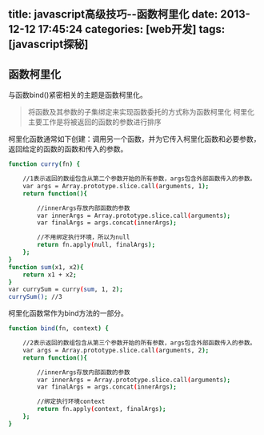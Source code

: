 title: javascript高级技巧--函数柯里化
date: 2013-12-12 17:45:24
categories: [web开发]
tags: [javascript探秘]
---

函数柯里化
----------------------

与函数bind()紧密相关的主题是函数柯里化。

> 将函数及其参数的子集绑定来实现函数委托的方式称为函数柯里化
> 柯里化主要工作是将被返回的函数的参数进行排序

柯里化函数通常如下创建：调用另一个函数，并为它传入柯里化函数和必要参数，返回给定的函数的函数和传入的参数。

```sh
function curry(fn) {

    //1表示返回的数组包含从第二个参数开始的所有参数，args包含外部函数传入的参数。
    var args = Array.prototype.slice.call(arguments, 1);
    return function(){

        //innerArgs存放内部函数的参数
        var innerArgs = Array.prototype.slice.call(arguments);
        var finalArgs = args.concat(innerArgs);

        //不用绑定执行环境，所以为null
        return fn.apply(null, finalArgs);
    };
}
function sum(x1, x2){
    return x1 + x2;
}
var currySum = curry(sum, 1, 2);
currySum(); //3
```

柯里化函数常作为bind方法的一部分。

```sh
function bind(fn, context) {

    //2表示返回的数组包含从第三个参数开始的所有参数，args包含外部函数传入的参数。
    var args = Array.prototype.slice.call(arguments, 2);
    return function(){

        //innerArgs存放内部函数的参数
        var innerArgs = Array.prototype.slice.call(arguments);
        var finalArgs = args.concat(innerArgs);

        //绑定执行环境context
        return fn.apply(context, finalArgs);
    };
}
```
